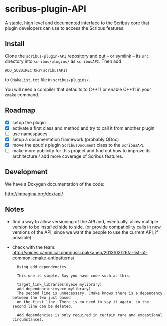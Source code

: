 # scribus-plugin-API

A stable, high level and documented interface to the Scribus core that plugin developers can use to access the Scribus features.

## Install

Clone the `scribus-plugin-API` repository and put – or symlink – its `src` directory into `scribus/plugins/` as `scribusAPI`. Then add 

    ADD_SUBDIRECTORY(scribusAPI)

to `CMakeList.txt` file in `scribus/plugins/`.

You will need a compiler that defaults to C++11 or enable C++11 in your `cmake` command.

## Roadmap

- [x] setup the plugin
- [x] activate a first class and method and try to call it from another plugin
- [ ] use namespaces
- [x] setup a documentation framework (probably QDoc)
- [x] move the epub's plugin `ScribusDocument` class to the `ScribusAPI`
- [ ] make more publicity for this project and find out how to improve its architecture / add more coverage of Scribus features.

## Development

We have a Doxygen documentation of the code:

<http://impagina.org/dox/api/>

## Notes

- find a way to allow versioning of the API and, eventually, allow multiple version to be installed side to side. (or provide compatibility calls in new versions of the API, since we want the people to use the current API, if possible)
- check with the team: <http://voices.canonical.com/jussi.pakkanen/2013/03/26/a-list-of-common-cmake-antipatterns/>

        Using add_dependencies

        This one is simple. Say you have code such as this:

        target_link_libraries(myexe mylibrary)
        add_dependencies(myexe mylibrary)
        The second line is unnecessary. CMake knows there is a dependency between the two just based
        on the first line. There is no need to say it again, so the second line can be deleted.

        Add_dependencies is only required in certain rare and exceptional circumstances.
